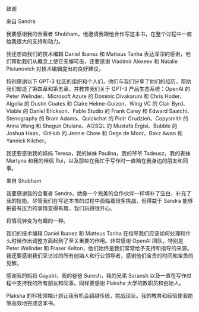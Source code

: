 致谢

来自 Sandra

我要感谢我的合著者 Shubham，他邀请我跟他合作写这本书，在整个过程中一直给我很大的支持和动力。

我还想向我们的技术编辑 Daniel Ibanez 和 Matteus Tanha 表达深深的感谢，他们帮助我们从概念上使它无懈可击，还要感谢 Vladimir Alexeev 和 Natalie Pistunovich 对技术编辑提出的良好建议。

特别感谢以下 GPT-3 社区的组织和个人们，他们与我们分享了他们的经历，帮助我们塑造了第四章和第五章，并教育我们关于 GPT-3 产品生态系统：OpenAI 的 Peter Welinder、Microsoft Azure 的 Dominic Divakaruni 和 Chris Hoder、Algolia 的 Dustin Coates 和 Claire Helme-Guizon、Wing VC 的 Clair Byrd、Viable 的 Daniel Erickson、Fable Studio 的 Frank Carey 和 Edward Saatchi、Stenography 的 Bram Adams、Quickchat 的 Piotr Grudzień、Copysmith 的 Anna Wang 和 Shegun Otulana、AI2SQL 的 Mustafa Ergisi、Bubble 的 Joshua Haas、GitHub 的 Jennie Chow 和 Oege de Moor、Bakz Awan 和 Yannick Kilcher。

我还要感谢我的妈妈 Teresa，我的妹妹 Paulina，我的爷爷 Tadeusz，我的表妹 Martyna 和我的伴侣 Rui，以及那些在我忙于写作时一直陪在我身边的朋友和同事。

来自 Shubham

我要感谢我的合著者 Sandra，她像一个完美的合作伙伴一样填补了空白，补充了我的技能。尽管我们在写这本书的过程中面临着很多挑战，但得益于 Sandra 能够把最有压力的事情变得有趣，我们玩得很开心。

将情况转变为有趣的一种。

我们的技术编辑 Daniel Ibanez 和 Matteus Tanha 在指导我们应该如何处理和什么时候作出调整方面起到了至关重要的作用。非常感谢 OpenAI 团队，特别是 Peter Welinder 和 Fraser Kelton，他们始终是我们常常给予支持和指导的来源。我还要感谢我们采访过的所有创始人和行业领导者，感谢他们宝贵的时间和宝贵的见解。

感谢我的妈妈 Gayatri，我的爸爸 Suresh，我的兄弟 Saransh 以及一直在写作过程中支持我的所有朋友和同事。同样要感谢 Plaksha 大学的教职员和创始人。

Plaksha 的科技领袖计划让我有机会超越传统，挑战现状。我的教育和经验使我能够高效地完成这本书。
